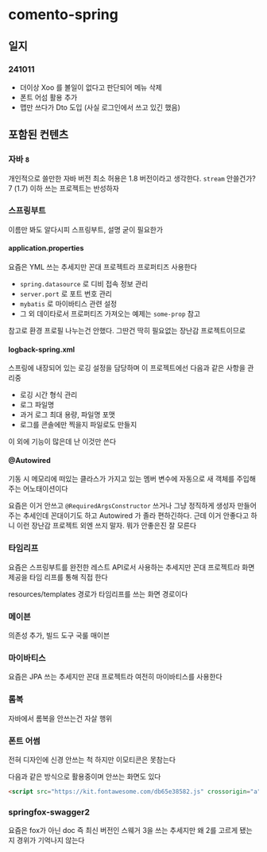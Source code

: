 # comento-spring
## 일지
### 241011
- 더이상 Xoo 를 볼일이 없다고 판단되어 메뉴 삭제
- 폰트 어섬 활용 추가
- 맵만 쓰다가 Dto 도입 (사실 로그인에서 쓰고 있긴 했음)

## 포함된 컨텐츠
### 자바 `8`
개인적으로 쓸만한 자바 버전 최소 허용은 1.8 버전이라고 생각한다.
`stream` 안쓸건가?
7 (1.7) 이하 쓰는 프로젝트는 반성하자

### 스프링부트
이름만 봐도 알다시피 스프링부트, 설명 굳이 필요한가

#### application.properties
요즘은 YML 쓰는 추세지만 꼰대 프로젝트라 프로퍼티즈 사용한다
- `spring.datasource` 로 디비 접속 정보 관리
- `server.port` 로 포트 번호 관리
- `mybatis` 로 마이바티스 관련 설정
- 그 외 데이타로서 프로퍼티즈 가져오는 예제는 `some-prop` 참고

참고로 환경 프로필 나누는건 안했다.
그딴건 딱히 필요없는 장난감 프로젝트이므로

#### logback-spring.xml
스프링에 내장되어 있는 로깅 설정을 담당하며 이 프로젝트에선 다음과 같은 사항을 관리중
- 로깅 시간 형식 관리
- 로그 파일명
- 과거 로그 최대 용량, 파일명 포맷
- 로그를 콘솔에만 찍을지 파일로도 만들지

이 외에 기능이 많은데 난 이것만 쓴다

#### @Autowired
기동 시 메모리에 떠있는 클라스가 가지고 있는 멤버 변수에 자동으로 새 객체를 주입해주는 어노태이션이다

요즘은 이거 안쓰고 `@RequiredArgsConstructor` 쓰거나 그냥 정직하게 생성자 만들어주는 추세인데 꼰대이기도 하고 Autowired 가 졸라 편하긴하다.
근데 이거 안좋다고 하니 이런 장난감 프로젝트 외엔 쓰지 말자.
뭐가 안좋은진 잘 모른다

### 타임리프
요즘은 스프링부트를 완전한 레스트 API로서 사용하는 추세지만 꼰대 프로젝트라 화면 제공을 타임 리프를 통해 직접 한다

resources/templates 경로가 타임리프를 쓰는 화면 경로이다

### 메이븐
의존성 추가, 빌드 도구 국룰 매이븐

### 마이바티스
요즘은 JPA 쓰는 추세지만 꼰대 프로젝트라 여전히 마이바티스를 사용한다

### 롬복
자바에서 롬복을 안쓰는건 자살 행위

### 폰트 어썸
전혀 디자인에 신경 안쓰는 척 하지만 이모티콘은 못참는다

다음과 같은 방식으로 활용중이며 안쓰는 화면도 있다
```html
<script src="https://kit.fontawesome.com/db65e38582.js" crossorigin="a"></script>
```

### springfox-swagger2
요즘은 fox가 아닌 doc
즉 최신 버전인 스웨거 3을 쓰는 추세지만 왜 2를 고르게 됐는지 경위가 기억나지 않는다
